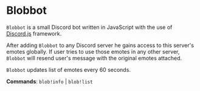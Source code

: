 # Blobbot

``Blobbot`` is a small Discord bot written in JavaScript with the use of [Discord.js](https://discord.js.org/) framework.

After adding ``Blobbot`` to any Discord server he gains access to this server's emotes globally. If user tries to use those emotes in any other server, ``Blobbot`` will resend user's message with the original emotes attached.

``Blobbot`` updates list of emotes every 60 seconds.

**Commands**: ``blob!info`` | ``blob!list``




